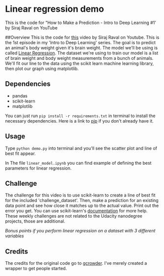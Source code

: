 # Linear regression demo
This is the code for "How to Make a Prediction - Intro to Deep Learning #1' by Siraj Raval on YouTube

##Overview
This is the code for [this](https://youtu.be/vOppzHpvTiQ) video by Siraj Raval on Youtube. This is the 1st episode in my 'Intro to Deep Learning' series. The goal is to predict an animal's body weight given it's brain weight. The model we'll be using is called [Linear Regression](http://www.statisticssolutions.com/what-is-linear-regression/). The dataset we're using to train our model is a list of brain weight and body weight measurements from a bunch of animals. We'll fit our line to the data using the scikit learn machine learning library, then plot our graph using matplotlib.

## Dependencies

* pandas
* scikit-learn
* matplotlib

You can just run
`pip install -r requirements.txt` 
in terminal to install the necessary dependencies. Here is a link to [pip](https://pip.pypa.io/en/stable/installing/) if you don't already have it.

## Usage

Type `python demo.py` into terminal and you'll see the scatter plot and line of best fit appear.

In The file `linear_model.ipynb` you can find example of defining the best parameters for linear regression.

## Challenge

The challenge for this video is to use scikit-learn to create a line of best fit for the included 'challenge_dataset'. Then, make a prediction for an existing data point and see how close it matches up to the actual value. Print out the error you get. You can use scikit-learn's [documentation](http://scikit-learn.org/stable/documentation.html) for more help. These weekly challenges are not related to the Udacity nanodegree projects, those are additional.

*Bonus points if you perform linear regression on a dataset with 3 different variables*

## Credits

The credits for the original code go to [gcrowder](https://github.com/gcrowder). I've merely created a wrapper to get people started.

